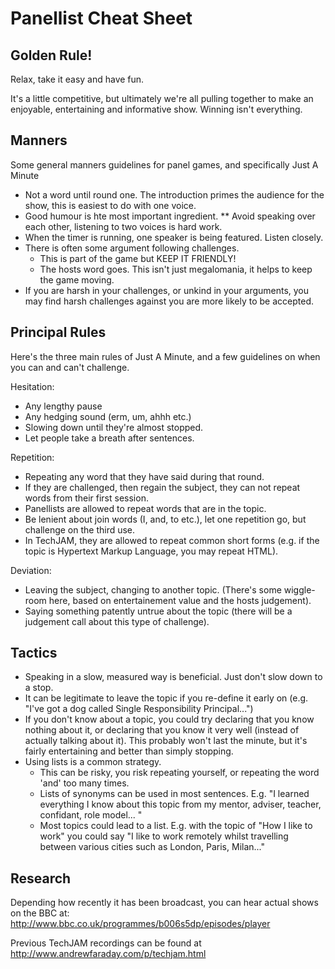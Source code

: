 Panellist Cheat Sheet
=====================

Golden Rule!
------------

Relax, take it easy and have fun.

It's a little competitive, but ultimately we're all pulling together to make an
enjoyable, entertaining and informative show. Winning isn't everything.

Manners
-------

Some general manners guidelines for panel games, and specifically Just A Minute

* Not a word until round one. The introduction primes the audience for the show, this is easiest to do with one voice.
* Good humour is hte most important ingredient.
** Avoid speaking over each other, listening to two voices is hard work.
* When the timer is running, one speaker is being featured. Listen closely.
* There is often some argument following challenges.
  * This is part of the game but KEEP IT FRIENDLY!
  * The hosts word goes. This isn't just megalomania, it helps to keep the game moving.
* If you are harsh in your challenges, or unkind in your arguments, you may find harsh challenges against you are more likely to be accepted.  

Principal Rules
---------------

Here's the three main rules of Just A Minute, and a few guidelines on when you
can and can't challenge.

Hesitation:

* Any lengthy pause
* Any hedging sound (erm, um, ahhh etc.)
* Slowing down until they're almost stopped.
* Let people take a breath after sentences.

Repetition:

* Repeating any word that they have said during that round.
* If they are challenged, then regain the subject, they can not repeat words from their first session.
* Panellists are allowed to repeat words that are in the topic.
* Be lenient about join words (I, and, to etc.), let one repetition go, but challenge on the third use.
* In TechJAM, they are allowed to repeat common short forms (e.g. if the topic is Hypertext Markup Language, you may repeat HTML).

Deviation:

* Leaving the subject, changing to another topic. (There's some wiggle-room here, based on entertainement value and the hosts judgement).
* Saying something patently untrue about the topic (there will be a judgement call about this type of challenge).

Tactics
-------

* Speaking in a slow, measured way is beneficial. Just don't slow down to a stop.
* It can be legitimate to leave the topic if you re-define it early on (e.g. "I've got a dog called Single Responsibility Principal...")
* If you don't know about a topic, you could try declaring that you know nothing about it, or declaring that you know it very well (instead of actually talking about it). This probably won't last the minute, but it's fairly entertaining and better than simply stopping.
* Using lists is a common strategy.
  * This can be risky, you risk repeating yourself, or repeating the word 'and' too many times.
  * Lists of synonyms can be used in most sentences. E.g. "I learned everything I know about this topic from my mentor, adviser, teacher, confidant, role model... "
  * Most topics could lead to a list. E.g. with the topic of "How I like to work" you could say "I like to work remotely whilst travelling between various cities such as London, Paris, Milan..."

Research
--------

Depending how recently it has been broadcast, you can hear actual shows on the BBC at: http://www.bbc.co.uk/programmes/b006s5dp/episodes/player

Previous TechJAM recordings can be found at http://www.andrewfaraday.com/p/techjam.html
